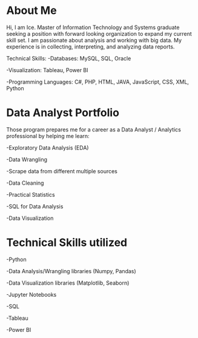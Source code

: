 # About Me
Hi, I am Ice. 
Master of Information Technology and Systems graduate seeking a position with forward looking organization to expand my current skill set. 
I am passionate about analysis and working with big data. My experience is in collecting, interpreting, and analyzing data reports. 


Technical Skills:
  -Databases:	MySQL, SQL, Oracle
  
  -Visualization:    Tableau, Power BI
  
  -Programming Languages:  C#, PHP, HTML, JAVA, JavaScript, CSS, XML, Python

# Data Analyst Portfolio
Those program prepares me for a career as a Data Analyst / Analytics professional by helping me learn:

  -Exploratory Data Analysis (EDA)  

  -Data Wrangling
  
  -Scrape data from different multiple sources

  -Data Cleaning

  -Practical Statistics

  -SQL for Data Analysis

  -Data Visualization 

# Technical Skills utilized

  -Python

  -Data Analysis/Wrangling libraries (Numpy, Pandas)

  -Data Visualization libraries (Matplotlib, Seaborn)

  -Jupyter Notebooks

  -SQL
  
  -Tableau
  
  -Power BI
